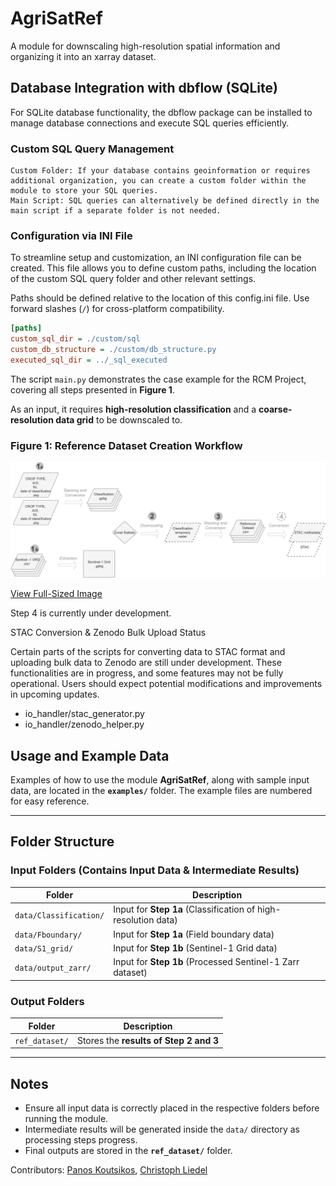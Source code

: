 # AgriSatRef
A module for downscaling high-resolution spatial information and organizing it into an xarray dataset.


## Database Integration with dbflow (SQLite)

For SQLite database functionality, the dbflow package can be installed to manage database connections and execute SQL queries efficiently.
### Custom SQL Query Management

    Custom Folder: If your database contains geoinformation or requires additional organization, you can create a custom folder within the module to store your SQL queries.
    Main Script: SQL queries can alternatively be defined directly in the main script if a separate folder is not needed.


### Configuration via INI File

To streamline setup and customization, an INI configuration file can be created. 
This file allows you to define custom paths, including the location of the custom SQL query folder and other relevant settings.

Paths should be defined relative to the location of this config.ini file.
Use forward slashes (`/`) for cross-platform compatibility.

```ini
[paths]
custom_sql_dir = ./custom/sql
custom_db_structure = ./custom/db_structure.py
executed_sql_dir = ../_sql_executed
```
The script `main.py` demonstrates the case example for the RCM Project, covering all steps presented in **Figure 1**.

As an input, it requires **high-resolution classification** and a **coarse-resolution data grid** to be downscaled to.

### **Figure 1: Reference Dataset Creation Workflow**
![Reference dataset creation workflow](https://github.com/Aranil/AgriSatRef/blob/main/_images/Figure_Workflow_Steps.png)

[View Full-Sized Image](https://github.com/Aranil/AgriSatRef/blob/main/_images/Figure_Workflow_Steps.png)


Step 4 is currently under development.

STAC Conversion & Zenodo Bulk Upload Status

Certain parts of the scripts for converting data to STAC format and uploading bulk data to Zenodo are still under development. These functionalities are in progress, and some features may not be fully operational. Users should expect potential modifications and improvements in upcoming updates.
- io_handler/stac_generator.py
- io_handler/zenodo_helper.py


## Usage and Example Data
Examples of how to use the module **AgriSatRef**, along with sample input data, are located in the **`examples/`** folder. The example files are numbered for easy reference.

---

## Folder Structure

### Input Folders (Contains Input Data & Intermediate Results)
| Folder | Description |
|--------|-------------|
| `data/Classification/` | Input for **Step 1a** (Classification of high-resolution data) |
| `data/Fboundary/` | Input for **Step 1a** (Field boundary data) |
| `data/S1_grid/` | Input for **Step 1b** (Sentinel-1 Grid data) |
| `data/output_zarr/` | Input for **Step 1b** (Processed Sentinel-1 Zarr dataset) |

###  Output Folders
| Folder | Description |
|--------|-------------|
| `ref_dataset/` | Stores the **results of Step 2 and 3** |

---

## Notes
- Ensure all input data is correctly placed in the respective folders before running the module.
- Intermediate results will be generated inside the `data/` directory as processing steps progress.
- Final outputs are stored in the **`ref_dataset/`** folder.


Contributors: [Panos Koutsikos](https://github.com/PanosKoutsikos), 
              [Christoph Liedel](https://github.com/Flunsiana)